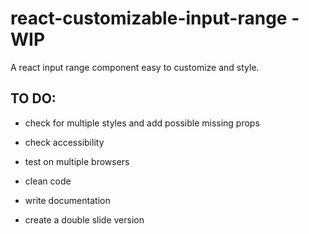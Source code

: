 # react-customizable-input-range - WIP 

A react input range component easy to customize and style.

## TO DO:

* check for multiple styles and add possible missing props
* check accessibility
* test on multiple browsers
* clean code
* write documentation

* create a double slide version
